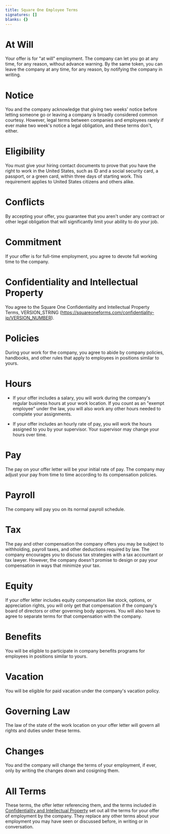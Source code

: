 ```yaml
---
title: Square One Employee Terms
signatures: []
blanks: {}
---
```


# At Will

Your offer is for "at will" employment.  The company can let you go at any time, for any reason, without advance warning.  By the same token, you can leave the company at any time, for any reason, by notifying the company in writing.

# Notice

You and the company acknowledge that giving two weeks' notice before letting someone go or leaving a company is broadly considered common courtesy.  However, legal terms between companies and employees rarely if ever make two week's notice a legal obligation, and these terms don't, either.

# Eligibility

You must give your hiring contact documents to prove that you have the right to work in the United States, such as ID and a social security card, a passport, or a green card, within three days of starting work.  This requirement applies to United States citizens and others alike.

# Conflicts

By accepting your offer, you guarantee that you aren't under any contract or other legal obligation that will significantly limit your ability to do your job.

# Commitment

If your offer is for full-time employment, you agree to devote full working time to the company.

# Confidentiality and Intellectual Property

You agree to the Square One Confidentiality and Intellectual Property Terms, VERSION_STRING (https://squareoneforms.com/confidentiality-ip/VERSION_NUMBER).

# Policies

During your work for the company, you agree to abide by company policies, handbooks, and other rules that apply to employees in positions similar to yours.

# Hours

- If your offer includes a salary, you will work during the company's regular business hours at your work location.  If you count as an "exempt employee" under the law, you will also work any other hours needed to complete your assignments.

- If your offer includes an hourly rate of pay, you will work the hours assigned to you by your supervisor.  Your supervisor may change your hours over time.

# Pay

The pay on your offer letter will be your initial rate of pay.  The company may adjust your pay from time to time according to its compensation policies.

# Payroll

The company will pay you on its normal payroll schedule.

# Tax

The pay and other compensation the company offers you may be subject to withholding, payroll taxes, and other deductions required by law.  The company encourages you to discuss tax strategies with a tax accountant or tax lawyer.  However, the company doesn't promise to design or pay your compensation in ways that minimize your tax.

# Equity

If your offer letter includes equity compensation like stock, options, or appreciation rights, you will only get that compensation if the company's board of directors or other governing body approves.  You will also have to agree to separate terms for that compensation with the company.

# Benefits

You will be eligible to participate in company benefits programs for employees in positions similar to yours.

# Vacation

You will be eligible for paid vacation under the company's vacation policy.

# Governing Law

The law of the state of the work location on your offer letter will govern all rights and duties under these terms.

# Changes

You and the company will change the terms of your employment, if ever, only by writing the changes down and cosigning them.

# All Terms

These terms, the offer letter referencing them, and the terms included in [Confidentiality and Intellectual Property](#confidentiality-and-intellectual-property) set out all the terms for your offer of employment by the company.  They replace any other terms about your employment you may have seen or discussed before, in writing or in conversation.
